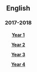 <h2> 
<p align="center">
English
</p>
</h2>

<h3> 
<p align="center">
2017-2018
</p>
</h3>


<h4>
<p align="center">
  <a href="https://tangerina-pt.github.io/English/Year1">Year 1</a>
  <br>
</p>
<p align="center">
  <a href="https://tangerina-pt.github.io/English/Year2">Year 2</a>
  <br>
</p>
<p align="center">
  <a href="https://tangerina-pt.github.io/English/Year3">Year 3</a>
  <br>
</p>
<p align="center">
  <a href="https://tangerina-pt.github.io/English/Year4">Year 4</a>
  <br>
</p>
</h4>
